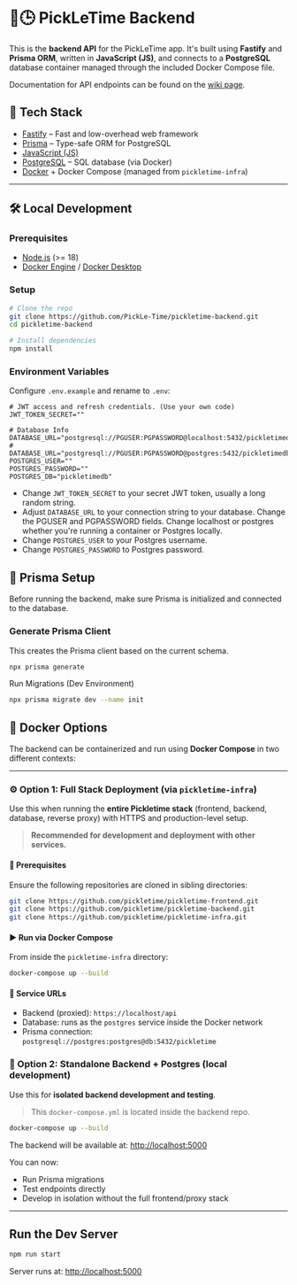 # 🥒🕒 PickLeTime Backend

This is the **backend API** for the PickLeTime app. It's built using **Fastify** and **Prisma ORM**, written in **JavaScript (JS)**, and connects to a **PostgreSQL** database container managed through the included Docker Compose file.

Documentation for API endpoints can be found on the [wiki page](https://github.com/PickLe-Time/pickletime-backend/wiki/API-Endpoint-Reference).

## 🚀 Tech Stack

- [Fastify](https://www.fastify.io/) – Fast and low-overhead web framework
- [Prisma](https://www.prisma.io/) – Type-safe ORM for PostgreSQL
- [JavaScript (JS)](https://developer.mozilla.org/en-US/docs/Web/JavaScript)
- [PostgreSQL](https://www.postgresql.org/) – SQL database (via Docker)
- [Docker](https://www.docker.com/) + Docker Compose (managed from `pickletime-infra`)

---

## 🛠️ Local Development

### Prerequisites

- [Node.js](https://nodejs.org/en/download) (>= 18)
- [Docker Engine](https://docs.docker.com/engine/) / [Docker Desktop](https://docs.docker.com/desktop/)

### Setup

```bash
# Clone the repo
git clone https://github.com/PickLe-Time/pickletime-backend.git
cd pickletime-backend

# Install dependencies
npm install
````

### Environment Variables

Configure `.env.example` and rename to `.env`:

```env
# JWT access and refresh credentials. (Use your own code)
JWT_TOKEN_SECRET=""

# Database Info
DATABASE_URL="postgresql://PGUSER:PGPASSWORD@localhost:5432/pickletimedb" # DATABASE_URL="postgresql://PGUSER:PGPASSWORD@postgres:5432/pickletimedb"
POSTGRES_USER=""
POSTGRES_PASSWORD=""
POSTGRES_DB="pickletimedb"
```

- Change `JWT_TOKEN_SECRET` to your secret JWT token, usually a long random string.
- Adjust `DATABASE_URL` to your connection string to your database. Change the PGUSER and PGPASSWORD fields. Change localhost or postgres whether you're running a container or Postgres locally.
- Change `POSTGRES_USER` to your Postgres username.
- Change `POSTGRES_PASSWORD` to Postgres password.

## 🔧 Prisma Setup

Before running the backend, make sure Prisma is initialized and connected to the database.

### Generate Prisma Client

This creates the Prisma client based on the current schema.
```bash
npx prisma generate
```

Run Migrations (Dev Environment)
```bash
npx prisma migrate dev --name init
```

## 🐳 Docker Options

The backend can be containerized and run using **Docker Compose** in two different contexts:

---

### ⚙️ Option 1: Full Stack Deployment (via `pickletime-infra`)

Use this when running the **entire Pickletime stack** (frontend, backend, database, reverse proxy) with HTTPS and production-level setup.

> **Recommended for development and deployment with other services.**

#### 🧱 Prerequisites

Ensure the following repositories are cloned in sibling directories:

```bash
git clone https://github.com/pickletime/pickletime-frontend.git
git clone https://github.com/pickletime/pickletime-backend.git
git clone https://github.com/pickletime/pickletime-infra.git
```

#### ▶️ Run via Docker Compose

From inside the `pickletime-infra` directory:

```bash
docker-compose up --build
```

#### 🔗 Service URLs

* Backend (proxied): `https://localhost/api`
* Database: runs as the `postgres` service inside the Docker network
* Prisma connection: `postgresql://postgres:postgres@db:5432/pickletime`


### 🧪 Option 2: Standalone Backend + Postgres (local development)

Use this for **isolated backend development and testing**.
> This `docker-compose.yml` is located inside the backend repo.

```bash
docker-compose up --build
```

The backend will be available at: [http://localhost:5000](http://localhost:5000)

You can now:

* Run Prisma migrations
* Test endpoints directly
* Develop in isolation without the full frontend/proxy stack

---

## Run the Dev Server

```bash
npm run start
```

Server runs at: [http://localhost:5000](http://localhost:5000)


